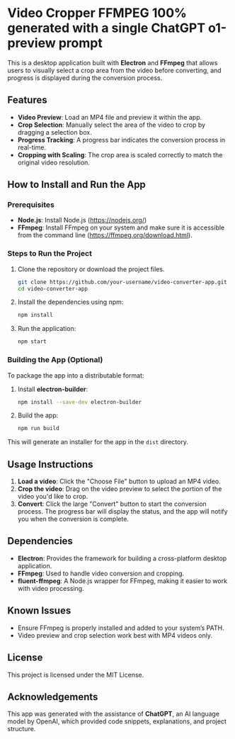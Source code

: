 # Video Cropper FFMPEG 100% generated with a single ChatGPT o1-preview prompt

This is a desktop application built with **Electron** and **FFmpeg** that allows users to visually select a crop area from the video before converting, and progress is displayed during the conversion process.

## Features
- **Video Preview**: Load an MP4 file and preview it within the app.
- **Crop Selection**: Manually select the area of the video to crop by dragging a selection box.
- **Progress Tracking**: A progress bar indicates the conversion process in real-time.
- **Cropping with Scaling**: The crop area is scaled correctly to match the original video resolution.

## How to Install and Run the App

### Prerequisites
- **Node.js**: Install Node.js (https://nodejs.org/)
- **FFmpeg**: Install FFmpeg on your system and make sure it is accessible from the command line (https://ffmpeg.org/download.html).

### Steps to Run the Project
1. Clone the repository or download the project files.
   ```bash
   git clone https://github.com/your-username/video-converter-app.git
   cd video-converter-app
   ```

2. Install the dependencies using npm:
   ```bash
   npm install
   ```

3. Run the application:
   ```bash
   npm start
   ```

### Building the App (Optional)
To package the app into a distributable format:
1. Install **electron-builder**:
   ```bash
   npm install --save-dev electron-builder
   ```

2. Build the app:
   ```bash
   npm run build
   ```

This will generate an installer for the app in the `dist` directory.

## Usage Instructions
1. **Load a video**: Click the "Choose File" button to upload an MP4 video.
2. **Crop the video**: Drag on the video preview to select the portion of the video you'd like to crop.
3. **Convert**: Click the large "Convert" button to start the conversion process. The progress bar will display the status, and the app will notify you when the conversion is complete.

## Dependencies
- **Electron**: Provides the framework for building a cross-platform desktop application.
- **FFmpeg**: Used to handle video conversion and cropping.
- **fluent-ffmpeg**: A Node.js wrapper for FFmpeg, making it easier to work with video processing.

## Known Issues
- Ensure FFmpeg is properly installed and added to your system’s PATH.
- Video preview and crop selection work best with MP4 videos only.

## License
This project is licensed under the MIT License.

## Acknowledgements
This app was generated with the assistance of **ChatGPT**, an AI language model by OpenAI, which provided code snippets, explanations, and project structure.
